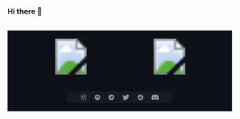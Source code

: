 ### Hi there 👋

<br>

<svg viewBox="0 0 519 187" fill="none" xmlns="http://www.w3.org/2000/svg" xmlns:xlink="http://www.w3.org/1999/xlink">
<g id="Frame 2">
<rect width="518.192" height="187" fill="#0D1117"/>
<g id="Frame 1">
<rect id="image 1" x="41" y="19" width="210.692" height="83" fill="url(#pattern0)"/>
<rect id="image 2" x="269.692" y="19" width="207.5" height="83" fill="url(#pattern1)"/>
</g>
<g id="Frame 1_2">
<g id="Frame 2_2">
<rect x="137.596" y="141" width="243" height="27" rx="5" fill="#161B22"/>
<g id="Frame 2_3">
<a xlink:href="https://www.instagram.com/aman._._mohammed/">
<g id="Frame" clip-path="url(#clip0_7_25)">
<path id="instagram" d="M175.523 151.166C173.678 151.166 172.19 152.654 172.19 154.499C172.19 156.343 173.678 157.831 175.523 157.831C177.367 157.831 178.855 156.343 178.855 154.499C178.855 152.654 177.367 151.166 175.523 151.166ZM175.523 156.665C174.331 156.665 173.356 155.693 173.356 154.499C173.356 153.304 174.328 152.332 175.523 152.332C176.717 152.332 177.689 153.304 177.689 154.499C177.689 155.693 176.715 156.665 175.523 156.665V156.665ZM179.768 151.03C179.768 151.462 179.42 151.807 178.991 151.807C178.559 151.807 178.214 151.459 178.214 151.03C178.214 150.601 178.562 150.253 178.991 150.253C179.42 150.253 179.768 150.601 179.768 151.03ZM181.975 151.819C181.926 150.778 181.688 149.855 180.926 149.096C180.166 148.336 179.244 148.098 178.202 148.046C177.129 147.985 173.913 147.985 172.84 148.046C171.802 148.095 170.879 148.333 170.117 149.093C169.354 149.852 169.119 150.775 169.067 151.816C169.006 152.889 169.006 156.105 169.067 157.178C169.116 158.219 169.354 159.142 170.117 159.902C170.879 160.661 171.799 160.899 172.84 160.951C173.913 161.012 177.129 161.012 178.202 160.951C179.244 160.902 180.166 160.664 180.926 159.902C181.685 159.142 181.923 158.219 181.975 157.178C182.036 156.105 182.036 152.892 181.975 151.819V151.819ZM180.589 158.33C180.363 158.898 179.925 159.336 179.354 159.565C178.498 159.904 176.468 159.826 175.523 159.826C174.577 159.826 172.544 159.902 171.691 159.565C171.123 159.339 170.685 158.901 170.456 158.33C170.117 157.474 170.195 155.444 170.195 154.499C170.195 153.553 170.12 151.52 170.456 150.667C170.682 150.099 171.12 149.661 171.691 149.432C172.547 149.093 174.577 149.171 175.523 149.171C176.468 149.171 178.501 149.096 179.354 149.432C179.922 149.658 180.36 150.096 180.589 150.667C180.929 151.523 180.85 153.553 180.85 154.499C180.85 155.444 180.929 157.477 180.589 158.33Z" fill="#8E97A5"/>
</g>
</a>
<g id="Frame_2" clip-path="url(#clip1_7_25)">
<path id="spotify" d="M207.521 148C203.933 148 201.021 150.912 201.021 154.5C201.021 158.088 203.933 161 207.521 161C211.109 161 214.021 158.088 214.021 154.5C214.021 150.912 211.109 148 207.521 148ZM210.16 157.564C210.05 157.564 209.982 157.53 209.88 157.47C208.245 156.484 206.342 156.442 204.463 156.827C204.36 156.854 204.227 156.896 204.151 156.896C203.896 156.896 203.737 156.694 203.737 156.481C203.737 156.211 203.896 156.083 204.093 156.041C206.24 155.567 208.433 155.609 210.305 156.728C210.465 156.83 210.559 156.922 210.559 157.16C210.559 157.399 210.373 157.564 210.16 157.564V157.564ZM210.866 155.845C210.729 155.845 210.638 155.784 210.543 155.734C208.905 154.765 206.462 154.374 204.29 154.964C204.164 154.998 204.096 155.032 203.978 155.032C203.697 155.032 203.469 154.804 203.469 154.524C203.469 154.243 203.605 154.057 203.875 153.981C204.604 153.777 205.348 153.625 206.439 153.625C208.14 153.625 209.783 154.047 211.078 154.817C211.29 154.943 211.374 155.105 211.374 155.333C211.371 155.617 211.151 155.845 210.866 155.845V155.845ZM211.678 153.847C211.542 153.847 211.458 153.813 211.34 153.745C209.474 152.631 206.137 152.364 203.978 152.967C203.883 152.993 203.765 153.035 203.64 153.035C203.294 153.035 203.029 152.765 203.029 152.416C203.029 152.06 203.249 151.858 203.485 151.79C204.407 151.52 205.44 151.392 206.565 151.392C208.478 151.392 210.483 151.79 211.948 152.644C212.152 152.762 212.286 152.925 212.286 153.237C212.286 153.593 211.998 153.847 211.678 153.847V153.847Z" fill="#8E97A5"/>
</g>
<g id="Frame_3" clip-path="url(#clip2_7_25)">
<path id="telegram" d="M239.521 148C235.931 148 233.021 150.91 233.021 154.5C233.021 158.09 235.931 161 239.521 161C243.111 161 246.021 158.09 246.021 154.5C246.021 150.91 243.111 148 239.521 148ZM242.534 152.421C242.436 153.448 242.013 155.943 241.798 157.094C241.706 157.581 241.527 157.744 241.353 157.76C240.976 157.795 240.689 157.511 240.324 157.271C239.752 156.896 239.428 156.663 238.873 156.297C238.231 155.874 238.647 155.641 239.013 155.261C239.109 155.162 240.772 153.649 240.804 153.512C240.808 153.495 240.812 153.431 240.774 153.397C240.736 153.363 240.68 153.375 240.639 153.384C240.582 153.397 239.668 154.001 237.898 155.196C237.638 155.374 237.403 155.461 237.193 155.456C236.961 155.451 236.514 155.325 236.182 155.217C235.775 155.085 235.452 155.015 235.48 154.79C235.494 154.673 235.656 154.554 235.963 154.431C237.858 153.606 239.122 153.061 239.754 152.798C241.559 152.048 241.934 151.917 242.179 151.913C242.232 151.912 242.353 151.925 242.431 151.988C242.482 152.033 242.515 152.096 242.523 152.164C242.536 152.249 242.54 152.335 242.534 152.421V152.421Z" fill="#8E97A5"/>
</g>
<g id="Frame_4" clip-path="url(#clip3_7_25)">
<path id="twi" d="M279.386 151.24C279.396 151.382 279.396 151.524 279.396 151.666C279.396 156.003 276.094 161 270.06 161C268.201 161 266.474 160.462 265.021 159.527C265.285 159.558 265.539 159.568 265.814 159.568C267.347 159.568 268.76 159.05 269.887 158.166C268.445 158.136 267.236 157.191 266.819 155.891C267.022 155.922 267.226 155.942 267.439 155.942C267.734 155.942 268.028 155.902 268.302 155.83C266.799 155.526 265.671 154.205 265.671 152.611V152.57C266.108 152.814 266.616 152.966 267.154 152.987C266.271 152.398 265.692 151.392 265.692 150.255C265.692 149.645 265.854 149.087 266.139 148.599C267.754 150.59 270.182 151.89 272.904 152.032C272.853 151.788 272.823 151.534 272.823 151.28C272.823 149.473 274.286 148 276.104 148C277.049 148 277.902 148.396 278.502 149.036C279.243 148.894 279.954 148.62 280.584 148.244C280.34 149.005 279.822 149.645 279.142 150.052C279.802 149.98 280.442 149.798 281.031 149.544C280.584 150.194 280.026 150.773 279.386 151.24V151.24Z" fill="#8E97A5"/>
</g>
<g id="Frame_5" clip-path="url(#clip4_7_25)">
<path id="reddit" d="M305.103 155.797C304.741 155.797 304.45 155.506 304.45 155.153C304.45 154.791 304.741 154.5 305.103 154.5C305.459 154.5 305.747 154.791 305.747 155.153C305.747 155.509 305.457 155.797 305.103 155.797ZM313.031 154.5C313.031 158.091 310.122 161 306.531 161C302.94 161 300.031 158.091 300.031 154.5C300.031 150.909 302.94 148 306.531 148C310.122 148 313.031 150.909 313.031 154.5ZM309.564 153.42C309.317 153.42 309.1 153.522 308.94 153.682C308.353 153.276 307.561 153.014 306.683 152.985L307.139 150.933L308.591 151.26C308.591 151.617 308.882 151.905 309.236 151.905C309.598 151.905 309.889 151.609 309.889 151.253C309.889 150.896 309.598 150.6 309.236 150.6C308.982 150.6 308.764 150.752 308.657 150.962L307.053 150.605C306.974 150.584 306.893 150.642 306.872 150.721L306.371 152.985C305.501 153.022 304.717 153.281 304.13 153.687C303.97 153.52 303.745 153.42 303.499 153.42C302.584 153.42 302.285 154.649 303.121 155.066C303.092 155.197 303.077 155.333 303.077 155.472C303.077 156.851 304.628 157.968 306.536 157.968C308.452 157.968 310.004 156.851 310.004 155.472C310.004 155.333 309.988 155.189 309.954 155.058C310.774 154.639 310.473 153.42 309.564 153.42V153.42ZM307.758 156.466C307.281 156.943 305.763 156.935 305.305 156.466C305.247 156.408 305.145 156.408 305.087 156.466C305.021 156.531 305.021 156.633 305.087 156.691C305.685 157.289 307.375 157.289 307.975 156.691C308.041 156.633 308.041 156.531 307.975 156.466C307.918 156.408 307.815 156.408 307.758 156.466ZM307.96 154.5C307.603 154.5 307.315 154.791 307.315 155.153C307.315 155.509 307.606 155.797 307.96 155.797C308.321 155.797 308.612 155.506 308.612 155.153C308.612 154.791 308.324 154.5 307.96 154.5V154.5Z" fill="#8E97A5"/>
</g>
<g id="Frame_6" clip-path="url(#clip5_7_25)">
<path id="discord" d="M346.563 149.098C346.558 149.089 346.551 149.082 346.541 149.078C345.43 148.57 344.257 148.208 343.052 148.001C343.041 147.999 343.03 148 343.02 148.005C343.01 148.01 343.001 148.018 342.996 148.027C342.836 148.316 342.691 148.612 342.562 148.915C341.263 148.719 339.942 148.719 338.643 148.915C338.513 148.611 338.365 148.315 338.202 148.027C338.196 148.018 338.188 148.01 338.178 148.005C338.168 148.001 338.157 147.999 338.146 148.001C336.941 148.208 335.768 148.57 334.657 149.078C334.648 149.082 334.64 149.089 334.634 149.097C332.412 152.401 331.803 155.623 332.102 158.805C332.103 158.813 332.105 158.82 332.109 158.827C332.113 158.834 332.118 158.84 332.124 158.845C333.418 159.799 334.865 160.527 336.404 160.998C336.415 161.001 336.427 161.001 336.437 160.997C336.448 160.994 336.457 160.987 336.464 160.978C336.795 160.53 337.088 160.056 337.34 159.561C337.343 159.554 337.345 159.547 337.346 159.539C337.346 159.531 337.345 159.524 337.342 159.517C337.339 159.509 337.335 159.503 337.329 159.498C337.324 159.492 337.317 159.488 337.31 159.486C336.848 159.31 336.401 159.098 335.973 158.852C335.965 158.847 335.959 158.841 335.954 158.833C335.949 158.825 335.947 158.817 335.946 158.808C335.946 158.799 335.947 158.79 335.951 158.782C335.955 158.773 335.961 158.766 335.968 158.761C336.058 158.694 336.147 158.624 336.233 158.554C336.241 158.547 336.25 158.543 336.26 158.542C336.27 158.541 336.28 158.542 336.289 158.546C339.094 159.821 342.131 159.821 344.902 158.546C344.911 158.542 344.922 158.54 344.931 158.542C344.941 158.543 344.951 158.547 344.958 158.553C345.044 158.623 345.134 158.694 345.225 158.761C345.232 158.766 345.238 158.773 345.242 158.781C345.245 158.79 345.247 158.798 345.247 158.807C345.246 158.816 345.243 158.825 345.239 158.833C345.234 158.84 345.228 158.847 345.22 158.852C344.793 159.1 344.345 159.312 343.882 159.485C343.875 159.488 343.869 159.492 343.863 159.497C343.858 159.503 343.853 159.509 343.851 159.516C343.848 159.524 343.847 159.531 343.847 159.539C343.848 159.546 343.85 159.554 343.853 159.561C344.11 160.054 344.402 160.527 344.728 160.977C344.735 160.987 344.744 160.993 344.755 160.997C344.766 161.001 344.777 161.001 344.788 160.998C346.33 160.528 347.779 159.8 349.075 158.845C349.081 158.84 349.087 158.834 349.09 158.828C349.094 158.821 349.097 158.813 349.097 158.806C349.455 155.127 348.499 151.931 346.563 149.098ZM337.759 156.867C336.914 156.867 336.218 156.096 336.218 155.148C336.218 154.201 336.901 153.429 337.759 153.429C338.624 153.429 339.313 154.208 339.299 155.148C339.299 156.096 338.617 156.867 337.759 156.867ZM343.454 156.867C342.61 156.867 341.914 156.096 341.914 155.148C341.914 154.201 342.596 153.429 343.454 153.429C344.319 153.429 345.008 154.208 344.994 155.148C344.994 156.096 344.319 156.867 343.454 156.867Z" fill="#8E97A5"/>
</g>
</g>
</g>
</g>
</g>
<defs>
<pattern id="pattern0" patternContentUnits="objectBoundingBox" width="1" height="1">
<use xlink:href="#image0_7_25" transform="scale(0.0020202 0.00512821)"/>
</pattern>
<pattern id="pattern1" patternContentUnits="objectBoundingBox" width="1" height="1">
<use xlink:href="#image1_7_25" transform="scale(0.00285714 0.00714286)"/>
</pattern>
<clipPath id="clip0_7_25">
<rect width="13" height="13" fill="white" transform="translate(169.021 148)"/>
</clipPath>
<clipPath id="clip1_7_25">
<rect width="13" height="13" fill="white" transform="translate(201.021 148)"/>
</clipPath>
<clipPath id="clip2_7_25">
<rect width="13" height="13" fill="white" transform="translate(233.021 148)"/>
</clipPath>
<clipPath id="clip3_7_25">
<rect width="16.01" height="13" fill="white" transform="translate(265.021 148)"/>
</clipPath>
<clipPath id="clip4_7_25">
<rect width="13" height="13" fill="white" transform="translate(300.031 148)"/>
</clipPath>
<clipPath id="clip5_7_25">
<rect width="17.14" height="13" fill="white" transform="translate(332.031 148)"/>
</clipPath>
<image id="image0_7_25" data-name="image.png" width="495" height="195" xlink:href="https://github-readme-stats.vercel.app/api?username=aman-mohammed-max&amp;&amp;show_icons=true&amp;title_color=ffffff&amp;icon_color=bb2acf&amp;text_color=daf7dc&amp;bg_color=0d1017"/>
<image id="image1_7_25" data-name="image.png" width="350" height="140" xlink:href="https://github-readme-stats.vercel.app/api/top-langs/?username=aman-mohammed-max&amp;layout=compact&amp;show_icons=true&amp;title_color=ffffff&amp;icon_color=bb2acf&amp;text_color=daf7dc&amp;bg_color=0d1017"/>
</defs>
</svg>
